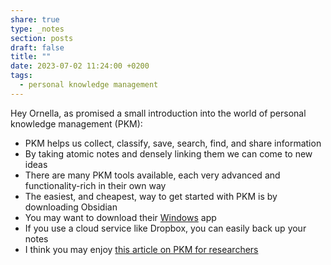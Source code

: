 ```yaml
---
share: true
type: _notes
section: posts
draft: false
title: ""
date: 2023-07-02 11:24:00 +0200
tags:
  - personal knowledge management
---
```


Hey Ornella, as promised a small introduction into the world of personal knowledge management (PKM):

- PKM helps us collect, classify, save, search, find, and share information
- By taking atomic notes and densely linking them we can come to new ideas 
- There are many PKM tools available, each very advanced and functionality-rich in their own way
- The easiest, and cheapest, way to get started with PKM is by downloading Obsidian
- You may want to download their [Windows](https://obsidian.md/download) app 
- If you use a cloud service like Dropbox, you can easily back up your notes
- I think you may enjoy [this article on PKM for researchers](https://writingcooperative.com/note-taking-is-not-enough-knowledge-management-for-researchers-and-writers-319acec1fc2e)
